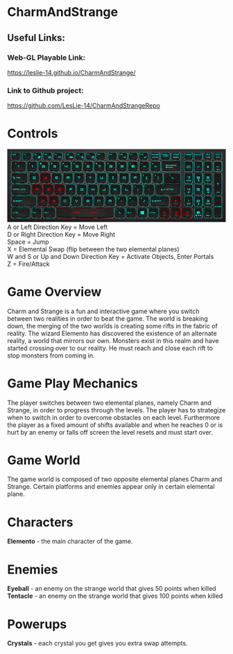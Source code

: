 # CharmAndStrange  

## Useful Links:
### Web-GL Playable Link: 
https://leslie-14.github.io/CharmAndStrange/  
### Link to Github project:
https://github.com/LesLie-14/CharmAndStrangeRepo
  
# Controls  
![My Controls](https://github.com/LesLie-14/CharmAndStrange/blob/master/Keyboard-3.PNG)  
A or Left Direction Key = Move Left  
D or Right Direction Key = Move Right  
Space = Jump  
X = Elemental Swap (flip between the two elemental planes)  
W and S or Up and Down Direction Key = Activate Objects, Enter Portals  
Z = Fire/Attack  
  
# Game Overview  
Charm and Strange is a fun and interactive game where you switch between two realities in order to beat the game. The world is breaking down, the merging of the two worlds is creating some rifts in the fabric of reality. The wizard Elemento has discovered the existence of an alternate reality, a world that mirrors our own. Monsters exist in this realm and have started crossing over to our reality. He must reach and close each rift to stop monsters from coming in.
  
# Game Play Mechanics  
The player switches between two elemental planes, namely Charm and Strange, in order to progress through the levels. The player has to strategize when to switch in order to overcome obstacles on each level. Furthermore the player as a fixed amount of shifts available and when he reaches 0 or is hurt by an enemy or falls off screen the level resets and must start over.
  
# Game World  
The game world is composed of two opposite elemental planes Charm and Strange. Certain platforms and enemies appear only in certain elemental plane.
  
# Characters  
**Elemento** - the main character of the game.  

# Enemies
**Eyeball** - an enemy on the strange world that gives 50 points when killed  
**Tentacle** - an enemy on the strange world that gives 100 points when killed  

# Powerups  
**Crystals** - each crystal you get gives you extra swap attempts.  
